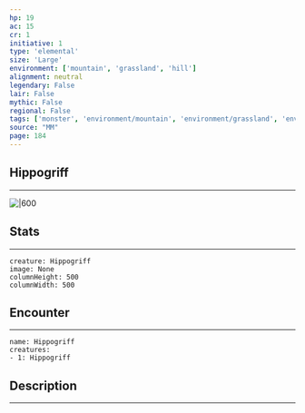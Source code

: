 ```yaml
---
hp: 19
ac: 15
cr: 1
initiative: 1
type: 'elemental'    
size: 'Large'
environment: ['mountain', 'grassland', 'hill']
alignment: neutral
legendary: False
lair: False
mythic: False
regional: False
tags: ['monster', 'environment/mountain', 'environment/grassland', 'environment/hill']
source: "MM"
page: 184
---
```


## Hippogriff
---

![|600](D:/Program%20Files/5e.tools/img/bestiary/MM/Hippogriff.jpg)

## Stats
---

```statblock
creature: Hippogriff
image: None
columnHeight: 500
columnWidth: 500
```

## Encounter
---

```encounter-table
name: Hippogriff
creatures:
- 1: Hippogriff
```

## Description
---




